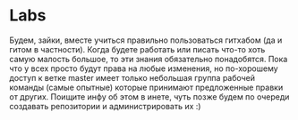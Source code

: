 # Labs

Будем, зайки, вместе учиться правильно пользоваться гитхабом (да и гитом в частности). Когда будете работать или писать что-то хоть самую малость большое, то эти знания обязательно понадобятся. Пока что у всех просто будут права на любые изменения, но по-хорошему доступ к ветке master имеет только небольшая группа рабочей команды (самые опытные) которые принимают предложенные правки от других. Поищите инфу об этом в инете, чуть позже будем по очереди создавать репозитории и администрировать их :)
